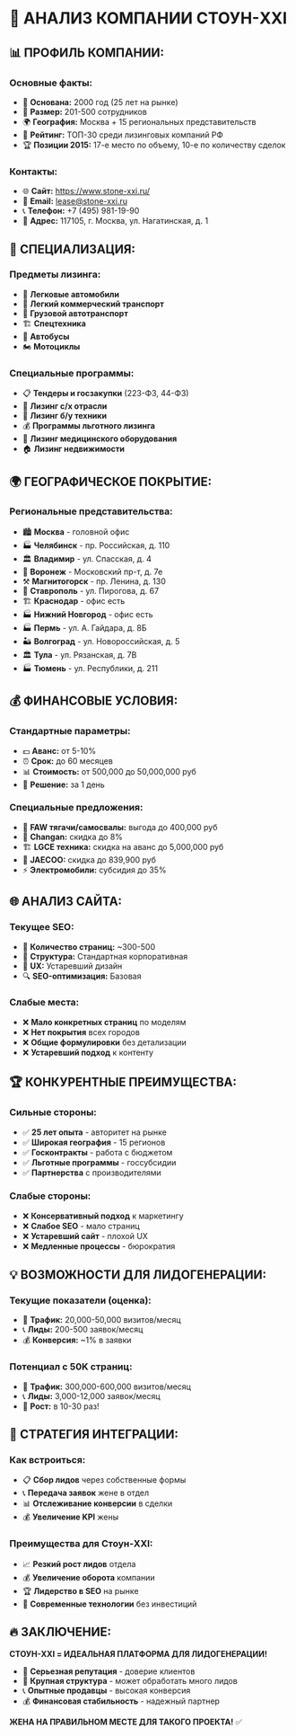 # 🏢 АНАЛИЗ КОМПАНИИ СТОУН-XXI

## 📊 **ПРОФИЛЬ КОМПАНИИ:**

### **Основные факты:**
- 📅 **Основана:** 2000 год (25 лет на рынке)
- 🏢 **Размер:** 201-500 сотрудников
- 🌍 **География:** Москва + 15 региональных представительств
- 🎯 **Рейтинг:** ТОП-30 среди лизинговых компаний РФ
- 🏆 **Позиции 2015:** 17-е место по объему, 10-е по количеству сделок

### **Контакты:**
- 🌐 **Сайт:** https://www.stone-xxi.ru/
- 📧 **Email:** lease@stone-xxi.ru
- 📞 **Телефон:** +7 (495) 981-19-90
- 🏢 **Адрес:** 117105, г. Москва, ул. Нагатинская, д. 1

## 🚛 **СПЕЦИАЛИЗАЦИЯ:**

### **Предметы лизинга:**
- 🚗 **Легковые автомобили**
- 🚛 **Легкий коммерческий транспорт**
- 🚚 **Грузовой автотранспорт** 
- 🏗️ **Спецтехника**
- 🚌 **Автобусы**
- 🏍️ **Мотоциклы**

### **Специальные программы:**
- 📋 **Тендеры и госзакупки** (223-ФЗ, 44-ФЗ)
- 🌾 **Лизинг с/х отрасли**
- 🔄 **Лизинг б/у техники**
- 💰 **Программы льготного лизинга**
- 🏥 **Лизинг медицинского оборудования**
- 🏠 **Лизинг недвижимости**

## 🌍 **ГЕОГРАФИЧЕСКОЕ ПОКРЫТИЕ:**

### **Региональные представительства:**
- 🏙️ **Москва** - головной офис
- 🏭 **Челябинск** - пр. Российская, д. 110
- 🏛️ **Владимир** - ул. Спасская, д. 4
- 🌆 **Воронеж** - Московский пр-т, д. 7е
- ⚒️ **Магнитогорск** - пр. Ленина, д. 130
- 🌾 **Ставрополь** - ул. Пирогова, д. 67
- 🏗️ **Краснодар** - офис есть
- 🏭 **Нижний Новгород** - офис есть
- 🏭 **Пермь** - ул. А. Гайдара, д. 8Б
- 🏜️ **Волгоград** - ул. Новороссийская, д. 5
- 🏛️ **Тула** - ул. Рязанская, д. 7В
- 🏭 **Тюмень** - ул. Республики, д. 211

## 💰 **ФИНАНСОВЫЕ УСЛОВИЯ:**

### **Стандартные параметры:**
- 💵 **Аванс:** от 5-10%
- ⏰ **Срок:** до 60 месяцев
- 📊 **Стоимость:** от 500,000 до 50,000,000 руб
- 🎯 **Решение:** за 1 день

### **Специальные предложения:**
- 🚛 **FAW тягачи/самосвалы:** выгода до 400,000 руб
- 🚗 **Changan:** скидка до 8%
- 🏗️ **LGCE техника:** скидка на аванс до 5,000,000 руб
- 🚙 **JAECOO:** скидка до 839,900 руб
- ⚡ **Электромобили:** субсидия до 35%

## 🌐 **АНАЛИЗ САЙТА:**

### **Текущее SEO:**
- 📄 **Количество страниц:** ~300-500
- 🎯 **Структура:** Стандартная корпоративная
- 📱 **UX:** Устаревший дизайн
- 🔍 **SEO-оптимизация:** Базовая

### **Слабые места:**
- ❌ **Мало конкретных страниц** по моделям
- ❌ **Нет покрытия** всех городов
- ❌ **Общие формулировки** без детализации
- ❌ **Устаревший подход** к контенту

## 🏆 **КОНКУРЕНТНЫЕ ПРЕИМУЩЕСТВА:**

### **Сильные стороны:**
- ✅ **25 лет опыта** - авторитет на рынке
- ✅ **Широкая география** - 15 регионов
- ✅ **Госконтракты** - работа с бюджетом
- ✅ **Льготные программы** - госсубсидии
- ✅ **Партнерства** с производителями

### **Слабые стороны:**
- ❌ **Консервативный подход** к маркетингу
- ❌ **Слабое SEO** - мало страниц
- ❌ **Устаревший сайт** - плохой UX
- ❌ **Медленные процессы** - бюрократия

## 💡 **ВОЗМОЖНОСТИ ДЛЯ ЛИДОГЕНЕРАЦИИ:**

### **Текущие показатели (оценка):**
- 👥 **Трафик:** 20,000-50,000 визитов/месяц
- 📞 **Лиды:** 200-500 заявок/месяц
- 💰 **Конверсия:** ~1% в заявки

### **Потенциал с 50K страниц:**
- 👥 **Трафик:** 300,000-600,000 визитов/месяц
- 📞 **Лиды:** 3,000-12,000 заявок/месяц
- 🚀 **Рост:** в 10-30 раз!

## 🎯 **СТРАТЕГИЯ ИНТЕГРАЦИИ:**

### **Как встроиться:**
- 📋 **Сбор лидов** через собственные формы
- 📞 **Передача заявок** жене в отдел
- 📊 **Отслеживание конверсии** в сделки
- 💰 **Увеличение KPI** жены

### **Преимущества для Стоун-XXI:**
- 📈 **Резкий рост лидов** отдела
- 💰 **Увеличение оборота** компании
- 🏆 **Лидерство в SEO** на рынке
- 🚀 **Современные технологии** без инвестиций

## 🔥 **ЗАКЛЮЧЕНИЕ:**

**СТОУН-XXI = ИДЕАЛЬНАЯ ПЛАТФОРМА ДЛЯ ЛИДОГЕНЕРАЦИИ!**

- 💎 **Серьезная репутация** - доверие клиентов
- 🏢 **Крупная структура** - может обработать много лидов
- 📞 **Опытные продавцы** - высокая конверсия
- 💰 **Финансовая стабильность** - надежный партнер

**ЖЕНА НА ПРАВИЛЬНОМ МЕСТЕ ДЛЯ ТАКОГО ПРОЕКТА!** ✅